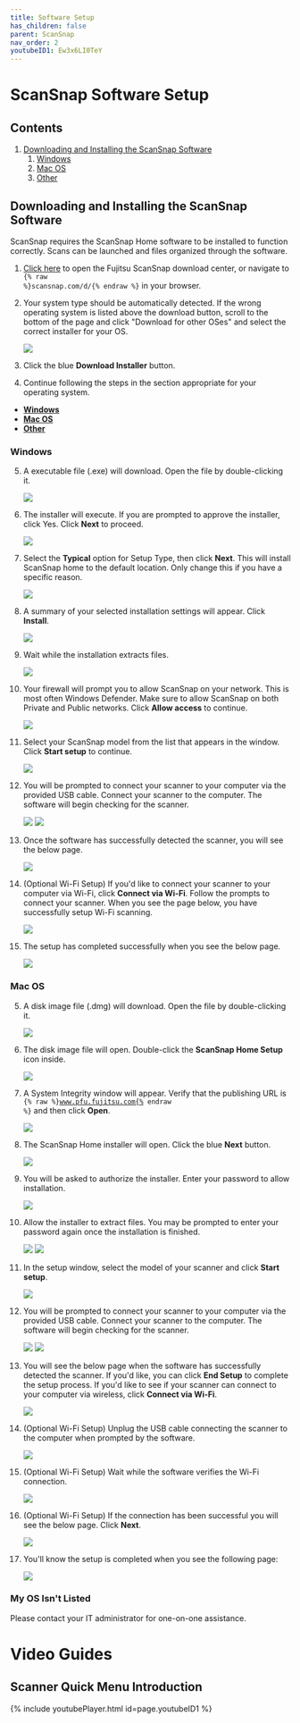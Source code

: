 ```yaml
---
title: Software Setup
has_children: false
parent: ScanSnap
nav_order: 2
youtubeID1: Ew3x6LI0TeY
---
```


# ScanSnap Software Setup

## Contents
1. <a href="#downloading-and-installing-the-scansnap-software">Downloading and Installing the ScanSnap Software</a>
     1. <a href="#windows">Windows</a>
     2. <a href="#mac-os">Mac OS</a>
     3. <a href="#my-os-isnt-listed">Other</a>

## Downloading and Installing the ScanSnap Software

ScanSnap requires the ScanSnap Home software to be installed to function correctly. Scans can be launched and files organized through the software.

1. <a href="http://scansnap.com/d/">Click here</a> to open the Fujitsu ScanSnap download center, or navigate to <code>{% raw %}scansnap.com/d/{% endraw %}</code> in your browser.
2. Your system type should be automatically detected. If the wrong operating system is listed above the download button, scroll to the bottom of the page and click "Download for other OSes" and select the correct installer for your OS.

     <a class="image" href="/assets/scansnap/macSoftware01.png"><img src="/assets/scansnap/macSoftware01.png" /></a>

3. Click the blue **Download Installer** button.
4. Continue following the steps in the section appropriate for your operating system.

* <a href="#windows">**Windows**</a>
* <a href="#mac-os">**Mac OS**</a>
* <a href="#my-os-isnt-listed">**Other**</a>

### Windows
5. A executable file (.exe) will download. Open the file by double-clicking it.

     <a class="image" href="/assets/scansnap/winSoftware01.png"><img src="/assets/scansnap/winSoftware01.png" /></a>

6. The installer will execute. If you are prompted to approve the installer, click Yes. Click **Next** to proceed.

     <a class="image" href="/assets/scansnap/winSoftware02.png"><img src="/assets/scansnap/winSoftware02.png" /></a>

7. Select the **Typical** option for Setup Type, then click **Next**. This will install ScanSnap home to the default location. Only change this if you have a specific reason.

     <a class="image" href="/assets/scansnap/winSoftware03.png"><img src="/assets/scansnap/winSoftware03.png" /></a>

8. A summary of your selected installation settings will appear. Click **Install**.

     <a class="image" href="/assets/scansnap/winSoftware04.png"><img src="/assets/scansnap/winSoftware04.png" /></a>

9. Wait while the installation extracts files.

     <a class="image" href="/assets/scansnap/winSoftware05.png"><img src="/assets/scansnap/winSoftware05.png" /></a>

10. Your firewall will prompt you to allow ScanSnap on your network. This is most often Windows Defender. Make sure to allow ScanSnap on both Private and Public networks. Click **Allow access** to continue.

     <a class="image" href="/assets/scansnap/winSoftware06.png"><img src="/assets/scansnap/winSoftware06.png" /></a>

11. Select your ScanSnap model from the list that appears in the window. Click **Start setup** to continue.

     <a class="image" href="/assets/scansnap/winSoftware07.png"><img src="/assets/scansnap/winSoftware07.png" /></a>


12. You will be prompted to connect your scanner to your computer via the provided USB cable. Connect your scanner to the computer. The software will begin checking for the scanner.

     <a class="image" href="/assets/scansnap/winSoftware08.png"><img src="/assets/scansnap/winSoftware08.png" /></a>
     <a class="image" href="/assets/scansnap/winSoftware09.png"><img src="/assets/scansnap/winSoftware09.png" /></a>

13. Once the software has successfully detected the scanner, you will see the below page.

     <a class="image" href="/assets/scansnap/winSoftware10.png"><img src="/assets/scansnap/winSoftware10.png" /></a>

14. (Optional Wi-Fi Setup) If you'd like to connect your scanner to your computer via Wi-Fi, click **Connect via Wi-Fi**. Follow the prompts to connect your scanner. When you see the page below, you have successfully setup Wi-Fi scanning.

     <a class="image" href="/assets/scansnap/winSoftware13.png"><img src="/assets/scansnap/winSoftware13.png" /></a>

15. The setup has completed successfully when you see the below page.

     <a class="image" href="/assets/scansnap/winSoftware12.png"><img src="/assets/scansnap/winSoftware12.png" /></a>


### Mac OS
5. A disk image file (.dmg) will download. Open the file by double-clicking it.

     <a class="image" href="/assets/scansnap/macSoftware02.png"><img src="/assets/scansnap/macSoftware02.png" /></a>

6. The disk image file will open. Double-click the **ScanSnap Home Setup** icon inside.

     <a class="image" href="/assets/scansnap/macSoftware03.png"><img src="/assets/scansnap/macSoftware03.png" /></a>

7. A System Integrity window will appear. Verify that the publishing URL is <code>{% raw %}www.pfu.fujitsu.com{% endraw %}</code> and then click **Open**.

     <a class="image" href="/assets/scansnap/macSoftware04.png"><img src="/assets/scansnap/macSoftware04.png" /></a>

8. The ScanSnap Home installer will open. Click the blue **Next** button.

     <a class="image" href="/assets/scansnap/macSoftware05.png"><img src="/assets/scansnap/macSoftware05.png" /></a>

9. You will be asked to authorize the installer. Enter your password to allow installation.

     <a class="image" href="/assets/scansnap/macSoftware06.png"><img src="/assets/scansnap/macSoftware06.png" /></a>

10. Allow the installer to extract files. You may be prompted to enter your password again once the installation is finished.

     <a class="image" href="/assets/scansnap/macSoftware07.png"><img src="/assets/scansnap/macSoftware07.png" /></a>
     <a class="image" href="/assets/scansnap/macSoftware08.png"><img src="/assets/scansnap/macSoftware08.png" /></a>

11. In the setup window, select the model of your scanner and click **Start setup**.

     <a class="image" href="/assets/scansnap/macSoftware09.png"><img src="/assets/scansnap/macSoftware09.png" /></a>

12. You will be prompted to connect your scanner to your computer via the provided USB cable. Connect your scanner to the computer. The software will begin checking for the scanner.

     <a class="image" href="/assets/scansnap/macSoftware10.png"><img src="/assets/scansnap/macSoftware10.png" /></a>
     <a class="image" href="/assets/scansnap/macSoftware11.png"><img src="/assets/scansnap/macSoftware11.png" /></a>

13. You will see the below page when the software has successfully detected the scanner. If you'd like, you can click **End Setup** to complete the setup process. If you'd like to see if your scanner can connect to your computer via wireless, click **Connect via Wi-Fi**.

     <a class="image" href="/assets/scansnap/macSoftware12.png"><img src="/assets/scansnap/macSoftware12.png" /></a>

14. (Optional Wi-Fi Setup) Unplug the USB cable connecting the scanner to the computer when prompted by the software.

     <a class="image" href="/assets/scansnap/macSoftware13.png"><img src="/assets/scansnap/macSoftware13.png" /></a>

15. (Optional Wi-Fi Setup) Wait while the software verifies the Wi-Fi connection.

     <a class="image" href="/assets/scansnap/macSoftware14.png"><img src="/assets/scansnap/macSoftware14.png" /></a>

16. (Optional Wi-Fi Setup) If the connection has been successful you will see the below page. Click **Next**.

     <a class="image" href="/assets/scansnap/macSoftware15.png"><img src="/assets/scansnap/macSoftware15.png" /></a>

17. You'll know the setup is completed when you see the following page:

     <a class="image" href="/assets/scansnap/macSoftware16.png"><img src="/assets/scansnap/macSoftware16.png" /></a>

### My OS Isn't Listed
Please contact your IT administrator for one-on-one assistance.

# Video Guides
## Scanner Quick Menu Introduction
{% include youtubePlayer.html id=page.youtubeID1 %}
